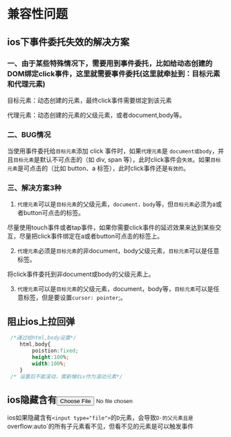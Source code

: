 # 兼容性问题

## ios下事件委托失效的解决方案

### 一、由于某些特殊情况下，需要用到事件委托，比如给动态创建的DOM绑定click事件，这里就需要事件委托(这里就牵扯到：目标元素和代理元素)

目标元素：动态创建的元素，最终click事件需要绑定到该元素

代理元素：动态创建的元素的父级元素，或者document,body等。

### 二、BUG情况

当使用事件委托给`目标元素`添加 click 事件时，如果`代理元素`是 `document或body`，并且`目标元素`是默认不可点击的（如 div, span 等），此时click事件会`失效`。如果`目标元素`是可点击的（比如 button、a 标签），此时click事件还是`有效的`。

### 三、解决方案3种

1. `代理元素`可以是`目标元素`的父级元素，`document，body`等，但`目标元素`必须为a或者button可点击的标签。

尽量使用touch事件或者tap事件，如果你需要click事件的延迟效果来达到某些交互，尽量把click事件绑定在a或者button可点击的标签上。

2. `代理元素`必须是`目标元素`的非document，body父级元素，`目标元素`可以是任意标签。

将click事件委托到非document或body的父级元素上。

3. `代理元素`可以是`目标元素`的父级元素，document，body等，`目标元素`可以是任意标签，但是要设置`cursor: pointer`;。

## 阻止ios上拉回弹

```css
 /*通过给html,body设置*/
    html,body{
        poistion:fixed;
        height:100%;
        width:100%;
    }
 /* 设置后不能滚动，需新增div作为滚动元素*/
```

## ios隐藏含有<input type="file">

ios如果隐藏含有`<input type="file">`的`D`元素，会导致`D·的父元素且是`overflow:auto`的所有子元素看不见，但看不见的元素是可以触发事件

